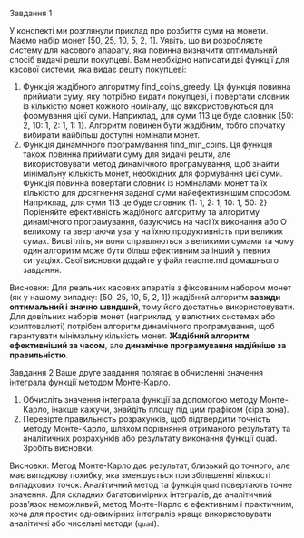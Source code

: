 Завдання 1

У конспекті ми розглянули приклад про розбиття суми на монети. Маємо набір монет [50, 25, 10, 5, 2, 1]. Уявіть, що ви розробляєте систему для касового апарату, яка повинна визначити оптимальний спосіб видачі решти покупцеві.
Вам необхідно написати дві функції для касової системи, яка видає решту покупцеві:
1. Функція жадібного алгоритму find_coins_greedy. Ця функція повинна приймати суму, яку потрібно видати покупцеві, і повертати словник із кількістю монет кожного номіналу, що використовуються для формування цієї суми. Наприклад, для суми 113 це буде словник {50: 2, 10: 1, 2: 1, 1: 1}. Алгоритм повинен бути жадібним, тобто спочатку вибирати найбільш доступні номінали монет.
2. Функція динамічного програмування find_min_coins. Ця функція також повинна приймати суму для видачі решти, але використовувати метод динамічного програмування, щоб знайти мінімальну кількість монет, необхідних для формування цієї суми. Функція повинна повертати словник із номіналами монет та їх кількістю для досягнення заданої суми найефективнішим способом. Наприклад, для суми 113 це буде словник {1: 1, 2: 1, 10: 1, 50: 2}
Порівняйте ефективність жадібного алгоритму та алгоритму динамічного програмування, базуючись на часі їх виконання або О великому та звертаючи увагу на їхню продуктивність при великих сумах. Висвітліть, як вони справляються з великими сумами та чому один алгоритм може бути більш ефективним за інший у певних ситуаціях. Свої висновки додайте у файл readme.md домашнього завдання.

Висновки:
 Для реальних касових апаратів з фіксованим набором монет (як у нашому випадку: [50, 25, 10, 5, 2, 1]) жадібний алгоритм **завжди оптимальний і значно швидший**, тому його достатньо використовувати.
Для довільних наборів монет (наприклад, у валютних системах або криптовалюті) потрібен алгоритм динамічного програмування, щоб гарантувати мінімальну кількість монет.
**Жадібний алгоритм ефективніший за часом**, але **динамічне програмування надійніше за правильністю**.


Завдання 2
Ваше друге завдання полягає в обчисленні значення інтеграла функції методом Монте-Карло.
1. Обчисліть значення інтеграла функції за допомогою методу Монте-Карло, інакше кажучи, знайдіть площу під цим графіком (сіра зона).
2. Перевірте правильність розрахунків, щоб підтвердити точність методу Монте-Карло, шляхом порівняння отриманого результату та аналітичних розрахунків або результату виконання функції quad. Зробіть висновки.

Висновки:
Метод Монте-Карло дає результат, близький до точного, але має випадкову похибку, яка зменшується при збільшенні кількості випадкових точок.
Аналітичний метод та функція `quad` повертають точне значення.
Для складних багатовимірних інтегралів, де аналітичний розв’язок неможливий, метод Монте-Карло є ефективним і практичним, хоча для простих одновимірних інтегралів краще використовувати аналітичні або чисельні методи (`quad`).
